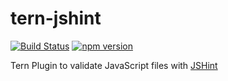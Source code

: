 # tern-jshint

[![Build Status](https://secure.travis-ci.org/angelozerr/tern-jshint.png)](http://travis-ci.org/angelozerr/tern-jshint)
[![npm version](https://badge.fury.io/js/tern-jshint.svg)](http://badge.fury.io/js/tern-jshint)

Tern Plugin to validate JavaScript files with [JSHint](https://github.com/jshint/jshint)
